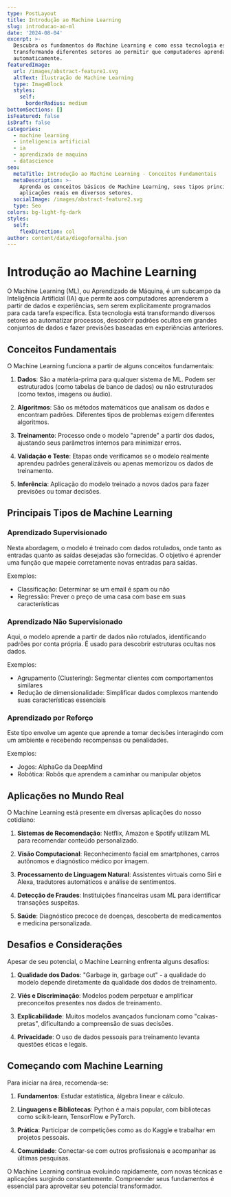 ```yaml
---
type: PostLayout
title: Introdução ao Machine Learning
slug: introducao-ao-ml
date: '2024-08-04'
excerpt: >-
  Descubra os fundamentos do Machine Learning e como essa tecnologia está
  transformando diferentes setores ao permitir que computadores aprendam padrões
  automaticamente.
featuredImage:
  url: /images/abstract-feature1.svg
  altText: Ilustração de Machine Learning
  type: ImageBlock
  styles:
    self:
      borderRadius: medium
bottomSections: []
isFeatured: false
isDraft: false
categories:
  - machine learning
  - inteligencia artificial
  - ia
  - aprendizado de maquina
  - datascience
seo:
  metaTitle: Introdução ao Machine Learning - Conceitos Fundamentais
  metaDescription: >-
    Aprenda os conceitos básicos de Machine Learning, seus tipos principais e
    aplicações reais em diversos setores.
  socialImage: /images/abstract-feature2.svg
  type: Seo
colors: bg-light-fg-dark
styles:
  self:
    flexDirection: col
author: content/data/diegofornalha.json
---
```

# Introdução ao Machine Learning

O Machine Learning (ML), ou Aprendizado de Máquina, é um subcampo da Inteligência Artificial (IA) que permite aos computadores aprenderem a partir de dados e experiências, sem serem explicitamente programados para cada tarefa específica. Esta tecnologia está transformando diversos setores ao automatizar processos, descobrir padrões ocultos em grandes conjuntos de dados e fazer previsões baseadas em experiências anteriores.

## Conceitos Fundamentais

O Machine Learning funciona a partir de alguns conceitos fundamentais:

1. **Dados**: São a matéria-prima para qualquer sistema de ML. Podem ser estruturados (como tabelas de banco de dados) ou não estruturados (como textos, imagens ou áudio).

2. **Algoritmos**: São os métodos matemáticos que analisam os dados e encontram padrões. Diferentes tipos de problemas exigem diferentes algoritmos.

3. **Treinamento**: Processo onde o modelo "aprende" a partir dos dados, ajustando seus parâmetros internos para minimizar erros.

4. **Validação e Teste**: Etapas onde verificamos se o modelo realmente aprendeu padrões generalizáveis ou apenas memorizou os dados de treinamento.

5. **Inferência**: Aplicação do modelo treinado a novos dados para fazer previsões ou tomar decisões.

## Principais Tipos de Machine Learning

### Aprendizado Supervisionado

Nesta abordagem, o modelo é treinado com dados rotulados, onde tanto as entradas quanto as saídas desejadas são fornecidas. O objetivo é aprender uma função que mapeie corretamente novas entradas para saídas.

Exemplos:
- Classificação: Determinar se um email é spam ou não
- Regressão: Prever o preço de uma casa com base em suas características

### Aprendizado Não Supervisionado

Aqui, o modelo aprende a partir de dados não rotulados, identificando padrões por conta própria. É usado para descobrir estruturas ocultas nos dados.

Exemplos:
- Agrupamento (Clustering): Segmentar clientes com comportamentos similares
- Redução de dimensionalidade: Simplificar dados complexos mantendo suas características essenciais

### Aprendizado por Reforço

Este tipo envolve um agente que aprende a tomar decisões interagindo com um ambiente e recebendo recompensas ou penalidades.

Exemplos:
- Jogos: AlphaGo da DeepMind
- Robótica: Robôs que aprendem a caminhar ou manipular objetos

## Aplicações no Mundo Real

O Machine Learning está presente em diversas aplicações do nosso cotidiano:

1. **Sistemas de Recomendação**: Netflix, Amazon e Spotify utilizam ML para recomendar conteúdo personalizado.

2. **Visão Computacional**: Reconhecimento facial em smartphones, carros autônomos e diagnóstico médico por imagem.

3. **Processamento de Linguagem Natural**: Assistentes virtuais como Siri e Alexa, tradutores automáticos e análise de sentimentos.

4. **Detecção de Fraudes**: Instituições financeiras usam ML para identificar transações suspeitas.

5. **Saúde**: Diagnóstico precoce de doenças, descoberta de medicamentos e medicina personalizada.

## Desafios e Considerações

Apesar de seu potencial, o Machine Learning enfrenta alguns desafios:

1. **Qualidade dos Dados**: "Garbage in, garbage out" - a qualidade do modelo depende diretamente da qualidade dos dados de treinamento.

2. **Viés e Discriminação**: Modelos podem perpetuar e amplificar preconceitos presentes nos dados de treinamento.

3. **Explicabilidade**: Muitos modelos avançados funcionam como "caixas-pretas", dificultando a compreensão de suas decisões.

4. **Privacidade**: O uso de dados pessoais para treinamento levanta questões éticas e legais.

## Começando com Machine Learning

Para iniciar na área, recomenda-se:

1. **Fundamentos**: Estudar estatística, álgebra linear e cálculo.

2. **Linguagens e Bibliotecas**: Python é a mais popular, com bibliotecas como scikit-learn, TensorFlow e PyTorch.

3. **Prática**: Participar de competições como as do Kaggle e trabalhar em projetos pessoais.

4. **Comunidade**: Conectar-se com outros profissionais e acompanhar as últimas pesquisas.

O Machine Learning continua evoluindo rapidamente, com novas técnicas e aplicações surgindo constantemente. Compreender seus fundamentos é essencial para aproveitar seu potencial transformador. 